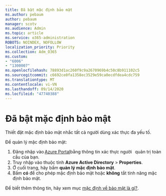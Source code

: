 ```yaml
---
title: Đã bật mặc định bảo mật
ms.author: pebaum
author: pebaum
manager: scotv
ms.audience: Admin
ms.topic: article
ms.service: o365-administration
ROBOTS: NOINDEX, NOFOLLOW
localization_priority: Priority
ms.collection: Adm_O365
ms.custom:
- "6006"
- "1300007"
ms.openlocfilehash: 78893d1ac260f9c9a2670969b4c50c8b911102c5
ms.sourcegitcommit: c6692ce0fa1358ec3529e59ca0ecdfdea4cdc759
ms.translationtype: MT
ms.contentlocale: vi-VN
ms.lasthandoff: 09/14/2020
ms.locfileid: "47740388"
---
```

# <a name="security-defaults-is-enabled"></a>Đã bật mặc định bảo mật

Thiết đặt mặc định bảo mật nhắc tất cả người dùng xác thực đa yếu tố.

Để quản lý mặc định bảo mật:

1. Đăng nhập vào [Azure Portal](https://ms.portal.azure.com/)bằng thông tin xác thực người   quản trị toàn cầu của bạn.
2. Truy nhập vào thuộc tính **Azure Active Directory**  >  **Properties**.
3. Ở cuối trang, hãy bấm **quản lý mặc định bảo mật**.
4. Bấm **có** để cho phép mặc định bảo mật hoặc **không** tắt tính năng mặc định bảo mật.

Để biết thêm thông tin, hãy xem mục [mặc định về bảo mật là gì?](https://docs.microsoft.com/azure/active-directory/fundamentals/concept-fundamentals-security-defaults).